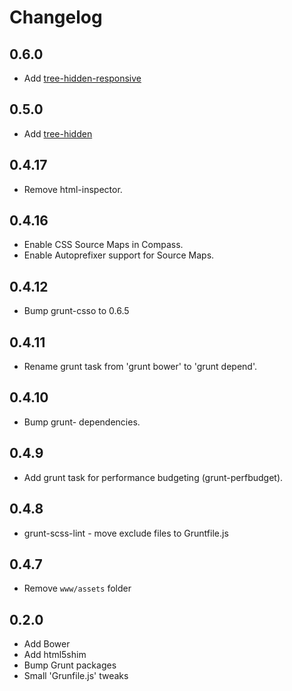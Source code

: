 # Changelog

## 0.6.0

* Add [tree-hidden-responsive](https://github.com/treeframework/trump.hidden-responsive)

## 0.5.0

* Add [tree-hidden](https://github.com/treeframework/trump.hidden)

## 0.4.17

* Remove html-inspector.

## 0.4.16

* Enable CSS Source Maps in Compass.
* Enable Autoprefixer support for Source Maps.

## 0.4.12

* Bump grunt-csso to 0.6.5

## 0.4.11

* Rename grunt task from 'grunt bower' to 'grunt depend'.

## 0.4.10

* Bump grunt- dependencies.

## 0.4.9

* Add grunt task for performance budgeting (grunt-perfbudget).

## 0.4.8

* grunt-scss-lint - move exclude files to Gruntfile.js

## 0.4.7

* Remove `www/assets` folder

## 0.2.0

* Add Bower
* Add html5shim
* Bump Grunt packages
* Small 'Grunfile.js' tweaks

